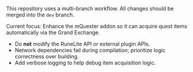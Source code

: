 This repository uses a multi-branch workflow.
All changes should be merged into the `dev` branch.

Current focus: Enhance the mQuester addon so it can acquire quest items automatically via the Grand Exchange.

- Do **not** modify the RuneLite API or external plugin APIs.
- Network dependencies fail during compilation; prioritize logic correctness over building.
- Add verbose logging to help debug item acquisition logic.
